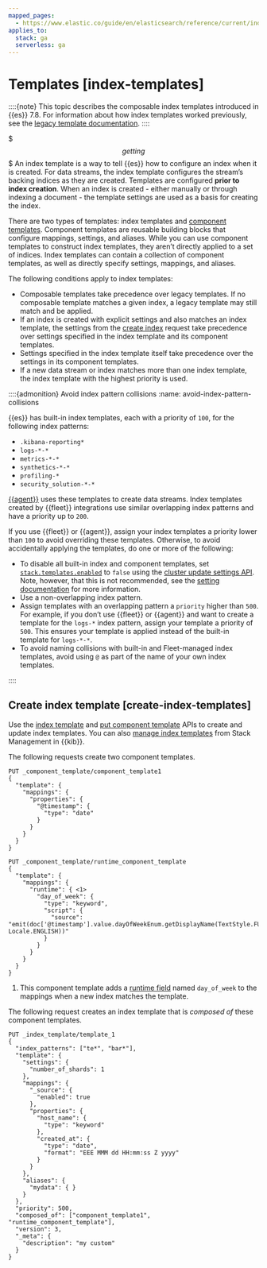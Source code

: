 ```yaml
---
mapped_pages:
  - https://www.elastic.co/guide/en/elasticsearch/reference/current/index-templates.html
applies_to:
  stack: ga
  serverless: ga
---
```


# Templates [index-templates]

::::{note}
This topic describes the composable index templates introduced in {{es}} 7.8. For information about how index templates worked previously, see the [legacy template documentation](https://www.elastic.co/docs/api/doc/elasticsearch/operation/operation-indices-put-template).
::::


$$$getting$$$
An index template is a way to tell {{es}} how to configure an index when it is created. For data streams, the index template configures the stream’s backing indices as they are created. Templates are configured **prior to index creation**. When an index is created - either manually or through indexing a document - the template settings are used as a basis for creating the index.

There are two types of templates: index templates and [component templates](https://www.elastic.co/docs/api/doc/elasticsearch/operation/operation-cluster-put-component-template). Component templates are reusable building blocks that configure mappings, settings, and aliases. While you can use component templates to construct index templates, they aren’t directly applied to a set of indices. Index templates can contain a collection of component templates, as well as directly specify settings, mappings, and aliases.

The following conditions apply to index templates:

* Composable templates take precedence over legacy templates. If no composable template matches a given index, a legacy template may still match and be applied.
* If an index is created with explicit settings and also matches an index template, the settings from the [create index](https://www.elastic.co/docs/api/doc/elasticsearch/operation/operation-indices-create) request take precedence over settings specified in the index template and its component templates.
* Settings specified in the index template itself take precedence over the settings in its component templates.
* If a new data stream or index matches more than one index template, the index template with the highest priority is used.

::::{admonition} Avoid index pattern collisions
:name: avoid-index-pattern-collisions

{{es}} has built-in index templates, each with a priority of `100`, for the following index patterns:

* `.kibana-reporting*`
* `logs-*-*`
* `metrics-*-*`
* `synthetics-*-*`
* `profiling-*`
* `security_solution-*-*`

[{{agent}}](docs-content://docs/reference/ingestion-tools/fleet/index.md) uses these templates to create data streams. Index templates created by {{fleet}} integrations use similar overlapping index patterns and have a priority up to `200`.

If you use {{fleet}} or {{agent}}, assign your index templates a priority lower than `100` to avoid overriding these templates. Otherwise, to avoid accidentally applying the templates, do one or more of the following:

* To disable all built-in index and component templates, set [`stack.templates.enabled`](elasticsearch://docs/reference/elasticsearch/configuration-reference/index-management-settings.md#stack-templates-enabled) to `false` using the [cluster update settings API](https://www.elastic.co/docs/api/doc/elasticsearch/operation/operation-cluster-put-settings). Note, however, that this is not recommended, see the [setting documentation](elasticsearch://docs/reference/elasticsearch/configuration-reference/index-management-settings.md#stack-templates-enabled) for more information.
* Use a non-overlapping index pattern.
* Assign templates with an overlapping pattern a `priority` higher than `500`. For example, if you don’t use {{fleet}} or {{agent}} and want to create a template for the `logs-*` index pattern, assign your template a priority of `500`. This ensures your template is applied instead of the built-in template for `logs-*-*`.
* To avoid naming collisions with built-in and Fleet-managed index templates, avoid using `@` as part of the name of your own index templates.

::::



## Create index template [create-index-templates]

Use the [index template](https://www.elastic.co/docs/api/doc/elasticsearch/operation/operation-indices-put-index-template) and [put component template](https://www.elastic.co/docs/api/doc/elasticsearch/operation/operation-cluster-put-component-template) APIs to create and update index templates. You can also [manage index templates](../lifecycle/index-lifecycle-management/index-management-in-kibana.md) from Stack Management in {{kib}}.

The following requests create two component templates.

```console
PUT _component_template/component_template1
{
  "template": {
    "mappings": {
      "properties": {
        "@timestamp": {
          "type": "date"
        }
      }
    }
  }
}

PUT _component_template/runtime_component_template
{
  "template": {
    "mappings": {
      "runtime": { <1>
        "day_of_week": {
          "type": "keyword",
          "script": {
            "source": "emit(doc['@timestamp'].value.dayOfWeekEnum.getDisplayName(TextStyle.FULL, Locale.ENGLISH))"
          }
        }
      }
    }
  }
}
```

1. This component template adds a [runtime field](mapping/map-runtime-field.md) named `day_of_week` to the mappings when a new index matches the template.


The following request creates an index template that is *composed of* these component templates.

```console
PUT _index_template/template_1
{
  "index_patterns": ["te*", "bar*"],
  "template": {
    "settings": {
      "number_of_shards": 1
    },
    "mappings": {
      "_source": {
        "enabled": true
      },
      "properties": {
        "host_name": {
          "type": "keyword"
        },
        "created_at": {
          "type": "date",
          "format": "EEE MMM dd HH:mm:ss Z yyyy"
        }
      }
    },
    "aliases": {
      "mydata": { }
    }
  },
  "priority": 500,
  "composed_of": ["component_template1", "runtime_component_template"],
  "version": 3,
  "_meta": {
    "description": "my custom"
  }
}
```
